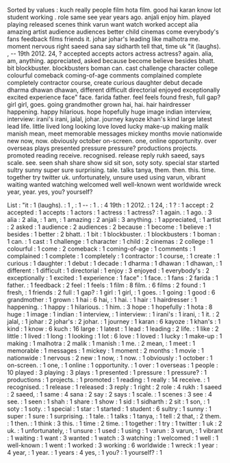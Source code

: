 Sorted by values :
kuch really people film hota film. good hai karan know lot student working . role same see year years ago. anjali enjoy him. played playing released scenes think varun want watch worked accept alia amazing artist audience audiences better child cinemas come everybody's fans feedback films friends it. johar johar's leading like malhotra me. moment nervous right saeed sana say sidharth tell that, time uk "it (laughs). , -- 19th 2012. 24, ? accepted accepts actors actress actress? again. alia, am, anything. appreciated, asked because become believe besides bhatt. bit blockbuster. blockbusters boman can. cast challenge character college colourful comeback coming-of-age comments complained complete completely contractor course, create curious daughter debut decade dharma dhawan dhawan, different difficult directorial enjoyed exceptionally excited experience face" face. farida father. feel feels found fresh, full gap? girl girl, goes. going grandmother grown hai, hai. hair hairdresser happening. happy hilarious. hope hopefully huge image indian interview, interview: irani's irani, jalal, johar. journey kayoze khan's kind large latest lead life. little lived long looking love loved lucky make-up making malik manish mean, meet memorable messages mickey months movie nationwide new now, now. obviously october on-screen. one, online opportunity. over overseas plays presented pressure pressure? productions projects. promoted reading receive. recognised. release reply rukh saeed, says scale. see. seen shah share show sid sit son, soty soty. special star started sultry sunny super sure surprising. tale. talks tanya, them. then. this. time. together try twitter uk. unfortunately, unsure used using varun, vibrant waiting wanted watching welcomed well well-known went worldwide wreck year, year. yes, you? yourself? 

List :
"it : 1
(laughs). : 1
, : 1
-- : 1
. : 4
19th : 1
2012. : 1
24, : 1
? : 1
accept : 2
accepted : 1
accepts : 1
actors : 1
actress : 1
actress? : 1
again. : 1
ago. : 3
alia : 2
alia, : 1
am, : 1
amazing : 2
anjali : 3
anything. : 1
appreciated, : 1
artist : 2
asked : 1
audience : 2
audiences : 2
because : 1
become : 1
believe : 1
besides : 1
better : 2
bhatt. : 1
bit : 1
blockbuster. : 1
blockbusters : 1
boman : 1
can. : 1
cast : 1
challenge : 1
character : 1
child : 2
cinemas : 2
college : 1
colourful : 1
come : 2
comeback : 1
coming-of-age : 1
comments : 1
complained : 1
complete : 1
completely : 1
contractor : 1
course, : 1
create : 1
curious : 1
daughter : 1
debut : 1
decade : 1
dharma : 1
dhawan : 1
dhawan, : 1
different : 1
difficult : 1
directorial : 1
enjoy : 3
enjoyed : 1
everybody's : 2
exceptionally : 1
excited : 1
experience : 1
face" : 1
face. : 1
fans : 2
farida : 1
father. : 1
feedback : 2
feel : 1
feels : 1
film : 8
film. : 6
films : 2
found : 1
fresh, : 1
friends : 2
full : 1
gap? : 1
girl : 1
girl, : 1
goes. : 1
going : 1
good : 6
grandmother : 1
grown : 1
hai : 6
hai, : 1
hai. : 1
hair : 1
hairdresser : 1
happening. : 1
happy : 1
hilarious. : 1
him. : 3
hope : 1
hopefully : 1
hota : 8
huge : 1
image : 1
indian : 1
interview, : 1
interview: : 1
irani's : 1
irani, : 1
it. : 2
jalal, : 1
johar : 2
johar's : 2
johar. : 1
journey : 1
karan : 6
kayoze : 1
khan's : 1
kind : 1
know : 6
kuch : 16
large : 1
latest : 1
lead : 1
leading : 2
life. : 1
like : 2
little : 1
lived : 1
long : 1
looking : 1
lot : 6
love : 1
loved : 1
lucky : 1
make-up : 1
making : 1
malhotra : 2
malik : 1
manish : 1
me. : 2
mean, : 1
meet : 1
memorable : 1
messages : 1
mickey : 1
moment : 2
months : 1
movie : 1
nationwide : 1
nervous : 2
new : 1
now, : 1
now. : 1
obviously : 1
october : 1
on-screen. : 1
one, : 1
online : 1
opportunity. : 1
over : 1
overseas : 1
people : 10
played : 3
playing : 3
plays : 1
presented : 1
pressure : 1
pressure? : 1
productions : 1
projects. : 1
promoted : 1
reading : 1
really : 14
receive. : 1
recognised. : 1
release : 1
released : 3
reply : 1
right : 2
role : 4
rukh : 1
saeed : 2
saeed, : 1
same : 4
sana : 2
say : 2
says : 1
scale. : 1
scenes : 3
see : 4
see. : 1
seen : 1
shah : 1
share : 1
show : 1
sid : 1
sidharth : 2
sit : 1
son, : 1
soty : 1
soty. : 1
special : 1
star : 1
started : 1
student : 6
sultry : 1
sunny : 1
super : 1
sure : 1
surprising. : 1
tale. : 1
talks : 1
tanya, : 1
tell : 2
that, : 2
them. : 1
then. : 1
think : 3
this. : 1
time : 2
time. : 1
together : 1
try : 1
twitter : 1
uk : 2
uk. : 1
unfortunately, : 1
unsure : 1
used : 1
using : 1
varun : 3
varun, : 1
vibrant : 1
waiting : 1
want : 3
wanted : 1
watch : 3
watching : 1
welcomed : 1
well : 1
well-known : 1
went : 1
worked : 3
working : 6
worldwide : 1
wreck : 1
year : 4
year, : 1
year. : 1
years : 4
yes, : 1
you? : 1
yourself? : 1
